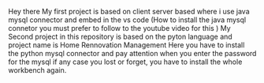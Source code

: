 Hey there 
My first project is based on client server based where i use java mysql connector and embed in the vs code 
(How to install the java mysql connetor you must prefer to follow to the youtube video for this )
My Second project in this repository is based on the pyton language and project name is Home Rennovation Management 
Here you have to install the python mysql connector and pay attention when you enter the password for the mysql if any case you lost or forget, you have to install the whole workbench again.
